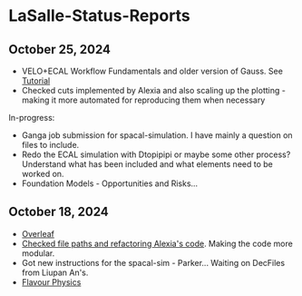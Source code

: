 # LaSalle-Status-Reports

## October 25, 2024
* VELO+ECAL Workflow Fundamentals and older version of Gauss. See [Tutorial](https://gitlab.cern.ch/ciperez/spacal-simulation/-/tree/master/documentation/Tutorial_v3.0?ref_type=heads)
* Checked cuts implemented by Alexia and also scaling up the plotting - making it more automated for reproducing them when necessary

In-progress:
* Ganga job submission for spacal-simulation. I have mainly a question on files to include.
* Redo the ECAL simulation with Dtopipipi or maybe some other process? Understand what has been included and what elements need to be worked on.
* Foundation Models - Opportunities and Risks... 

## October 18, 2024
* [Overleaf](https://www.overleaf.com/project/670fc88389caa7db2f24b)
* [Checked file paths and refactoring Alexia's code](https://gitlab.cern.ch/lasalle/rad-lb02lbgammabr-obs/lb02lbgammabr). Making the code more modular. 
* Got new instructions for the spacal-sim - Parker... Waiting on DecFiles from Liupan An's. 
* [Flavour Physics](https://github.com/uzzielperez/Flavour-Physics)
